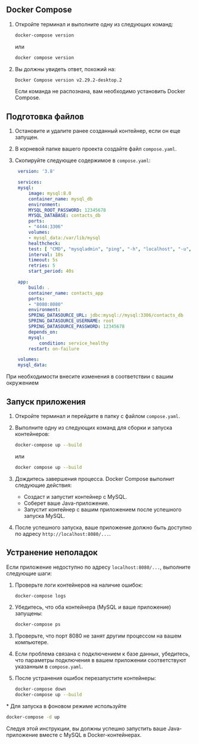 ## Docker Compose

1. Откройте терминал и выполните одну из следующих команд:

   ```bash
   docker-compose version
   ```
   или
   ```bash
   docker compose version
   ```

2. Вы должны увидеть ответ, похожий на:
   ```bash
   Docker Compose version v2.29.2-desktop.2
   ```

   Если команда не распознана, вам необходимо установить Docker Compose.

## Подготовка файлов

1. Остановите и удалите ранее созданный контейнер, если он еще запущен.

2. В корневой папке вашего проекта создайте файл `compose.yaml`.

3. Скопируйте следующее содержимое в `compose.yaml`:

   ```yaml
    version: '3.8'

    services:
    mysql:
        image: mysql:8.0
        container_name: mysql_db
        environment:
        MYSQL_ROOT_PASSWORD: 12345678
        MYSQL_DATABASE: contacts_db
        ports:
        - "4444:3306"
        volumes:
        - mysql_data:/var/lib/mysql
        healthcheck:
        test: [ "CMD", "mysqladmin", "ping", "-h", "localhost", "-u", "root", "-p12345678" ]
        interval: 10s
        timeout: 5s
        retries: 5
        start_period: 40s

    app:
        build: .
        container_name: contacts_app
        ports:
        - "8080:8080"
        environment:
        SPRING_DATASOURCE_URL: jdbc:mysql://mysql:3306/contacts_db
        SPRING_DATASOURCE_USERNAME: root
        SPRING_DATASOURCE_PASSWORD: 12345678
        depends_on:
        mysql:
            condition: service_healthy
        restart: on-failure

    volumes:
    mysql_data:

   ```

При необходимости внесите изменения в соответствии с вашим окружением

## Запуск приложения

1. Откройте терминал и перейдите в папку с файлом `compose.yaml`.

2. Выполните одну из следующих команд для сборки и запуска контейнеров:

   ```bash
   docker-compose up --build
   ```
   или
   ```bash
   docker compose up --build
   ```

3. Дождитесь завершения процесса. Docker Compose выполнит следующие действия:
   - Создаст и запустит контейнер с MySQL.
   - Соберет ваше Java-приложение.
   - Запустит контейнер с вашим приложением после успешного запуска MySQL.

4. После успешного запуска, ваше приложение должно быть доступно по адресу `http://localhost:8080/...`.

## Устранение неполадок

Если приложение недоступно по адресу `localhost:8080/...`, выполните следующие шаги:

1. Проверьте логи контейнеров на наличие ошибок:
   ```bash
   docker-compose logs
   ```

2. Убедитесь, что оба контейнера (MySQL и ваше приложение) запущены:
   ```bash
   docker-compose ps
   ```

3. Проверьте, что порт 8080 не занят другим процессом на вашем компьютере.

4. Если проблема связана с подключением к базе данных, убедитесь, что параметры подключения в вашем приложении соответствуют указанным в `compose.yaml`.

5. После устранения ошибок перезапустите контейнеры:
   ```bash
   docker-compose down
   docker-compose up --build
   ```

\* Для запуска в фоновом режиме используйте 
   
   ```bash
   docker-compose -d up
   ```

Следуя этой инструкции, вы должны успешно запустить ваше Java-приложение вместе с MySQL в Docker-контейнерах.

